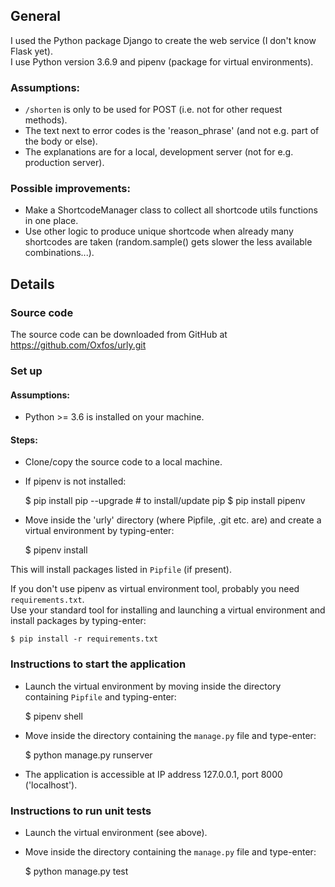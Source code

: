 ## General

I used the Python package Django to create the web service (I don't know Flask yet).<br>
I use Python version 3.6.9 and pipenv (package for virtual environments).

### Assumptions:

- `/shorten` is only to be used for POST (i.e. not for other request methods).
- The text next to error codes is the 'reason_phrase' (and not e.g. part of the body or else).
- The explanations are for a local, development server (not for e.g. production server).


### Possible improvements:
- Make a ShortcodeManager class to collect all shortcode utils functions in one place.
- Use other logic to produce unique shortcode when already many shortcodes are taken (random.sample() gets slower the less available combinations...).


## Details

### Source code

The source code can be downloaded from GitHub at https://github.com/Oxfos/urly.git

### Set up

#### Assumptions:

- Python >= 3.6 is installed on your machine.

#### Steps:

- Clone/copy the source code to a local machine.
- If pipenv is not installed:


    $ pip install pip --upgrade     # to install/update pip
    $ pip install pipenv

- Move inside the 'urly' directory (where Pipfile, .git etc. are) and create a virtual environment by typing-enter:


    $ pipenv install
 
This will install packages listed in `Pipfile` (if present).

If you don't use pipenv as virtual environment tool, probably you need `requirements.txt`.<br>
Use your standard tool for installing and launching a virtual environment and install packages by typing-enter:
    
    $ pip install -r requirements.txt


### Instructions to start the application

- Launch the virtual environment by moving inside the directory containing `Pipfile` and typing-enter:


    $ pipenv shell

- Move inside the directory containing the `manage.py` file and type-enter:
    

    $ python manage.py runserver

- The application is accessible at IP address 127.0.0.1, port 8000 ('localhost').

### Instructions to run unit tests

- Launch the virtual environment (see above).
- Move inside the directory containing the `manage.py` file and type-enter:


    $ python manage.py test

